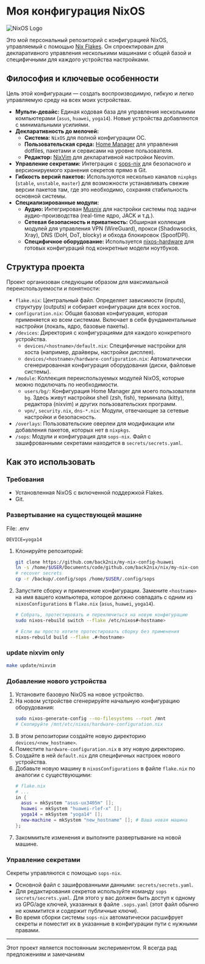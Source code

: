 # Моя конфигурация NixOS

![NixOS Logo](https://raw.githubusercontent.com/NixOS/nixos-artwork/master/logo/nixos-logo-only-hires.png)

Это мой персональный репозиторий с конфигурацией NixOS, управляемый с помощью [Nix Flakes](https://nixos.wiki/wiki/Flakes). Он спроектирован для декларативного управления несколькими машинами с общей базой и специфичными для каждого устройства настройками.

## Философия и ключевые особенности

Цель этой конфигурации — создать воспроизводимую, гибкую и легко управляемую среду на всех моих устройствах.

*   **Мульти-девайс:** Единая кодовая база для управления несколькими компьютерами (`asus`, `huawei`, `yoga14`). Новые устройства добавляются с минимальными усилиями.
*   **Декларативность до мелочей:**
    *   **Система:** `NixOS` для полной конфигурации ОС.
    *   **Пользовательская среда:** [Home Manager](https://github.com/nix-community/home-manager) для управления dotfiles, пакетами и сервисами на уровне пользователя.
    *   **Редактор:** [NixVim](https://github.com/nix-community/nixvim) для декларативной настройки Neovim.
*   **Управление секретами:** Интеграция с [sops-nix](https.github.com/Mic92/sops-nix) для безопасного и версионируемого хранения секретов прямо в Git.
*   **Гибкость версий пакетов:** Используются несколько каналов `nixpkgs` (`stable`, `unstable`, `master`) для возможности устанавливать свежие версии пакетов там, где это необходимо, сохраняя стабильность основной системы.
*   **Специализированные модули:**
    *   **Аудио:** Интегрирован [Musnix](https://github.com/musnix/musnix) для настройки системы под задачи аудио-производства (real-time ядро, JACK и т.д.).
    *   **Сетевая безопасность и приватность:** Обширная коллекция модулей для управления VPN (WireGuard), прокси (Shadowsocks, Xray), DNS (DoH, DoT, blocky) и обхода блокировок (SpoofDPI).
    *   **Специфичное оборудование:** Используется [nixos-hardware](https://github.com/NixOS/nixos-hardware) для готовых конфигураций под конкретные модели ноутбуков.

## Структура проекта

Проект организован следующим образом для максимальной переиспользуемости и понятности:

*   `flake.nix`: Центральный файл. Определяет зависимости (inputs), структуру (outputs) и собирает конфигурации для всех хостов.
*   `configuration.nix`: Общая базовая конфигурация, которая применяется ко всем системам. Включает в себя фундаментальные настройки (локаль, ядро, базовые пакеты).
*   `/devices`: Директория с конфигурациями для каждого конкретного устройства.
    *   `devices/<hostname>/default.nix`: Специфичные настройки для хоста (например, драйверы, настройки дисплея).
    *   `devices/<hostname>/hardware-configuration.nix`: Автоматически сгенерированная конфигурация оборудования (диски, файловые системы).
*   `/module`: Коллекция переиспользуемых модулей NixOS, которые можно подключать по необходимости.
    *   `users/bg/`: Конфигурация Home Manager для моего пользователя `bg`. Здесь живут настройки shell (zsh, fish), терминала (kitty), редактора (nixvim) и других пользовательских программ.
    *   `vpn/`, `security.nix`, `dns-*.nix`: Модули, отвечающие за сетевые настройки и безопасность.
*   `/overlays`: Пользовательские оверлеи для модификации или добавления пакетов, которых нет в `nixpkgs`.
*   `/sops`: Модули и конфигурация для `sops-nix`. Файл с зашифрованными секретами находится в `secrets/secrets.yaml`.

## Как это использовать

### Требования

*   Установленная NixOS с включенной поддержкой Flakes.
*   Git.

### Развертывание на существующей машине

File: .env
```env
DEVICE=yoga14
```

1.  Клонируйте репозиторий:
    ```bash
    git clone https://github.com/back2nix/my-nix-config-huawei
    ln -s /home/$USER/Documents/code/github.com/back2nix/nix/my-nix-config-huawei /etc/nixos
    # recover secrets
    cp -r /backup/.config/sops /home/$USER/.config/sops

    ```
2.  Запустите сборку и применение конфигурации. Замените `<hostname>` на имя вашего компьютера, которое должно совпадать с одним из `nixosConfigurations` в `flake.nix` (`asus`, `huawei`, `yoga14`).

    ```bash
    # Собрать, протестировать и переключиться на новую конфигурацию
    sudo nixos-rebuild switch --flake /etc/nixos#<hostname>

    # Если вы просто хотите протестировать сборку без применения
    nixos-rebuild build --flake .#<hostname>
    ```

### update nixvim only

```bash
make update/nixvim
```

### Добавление нового устройства

1.  Установите базовую NixOS на новое устройство.
2.  На новом устройстве сгенерируйте начальную конфигурацию оборудования:
    ```bash
    sudo nixos-generate-config --no-filesystems --root /mnt
    # Скопируйте /mnt/etc/nixos/hardware-configuration.nix
    ```
3.  В этом репозитории создайте новую директорию `devices/<new_hostname>`.
4.  Поместите `hardware-configuration.nix` в эту новую директорию.
5.  Создайте в ней `default.nix` для специфичных настроек нового устройства.
6.  Добавьте новую машину в `nixosConfigurations` в файле `flake.nix` по аналогии с существующими:
    ```nix
    # flake.nix
    # ...
    in {
      asus = mkSystem "asus-ux3405m" [];
      huawei = mkSystem "huawei-rlef-x" [];
      yoga14 = mkSystem "yoga14" [];
      new-machine = mkSystem "new_hostname" []; # Ваша новая машина
    };
    ```
7.  Закоммитьте изменения и выполните развертывание на новой машине.

### Управление секретами

Секреты управляются с помощью `sops-nix`.

*   Основной файл с зашифрованными данными: `secrets/secrets.yaml`.
*   Для редактирования секретов используйте команду `sops secrets/secrets.yaml`. Для этого у вас должен быть доступ к одному из GPG/age ключей, указанных в файле `.sops.yaml` (этот файл обычно не коммитится и содержит публичные ключи).
*   Во время сборки системы `sops-nix` автоматически расшифрует секреты и поместит их в указанные в конфигурации пути с нужными правами.

---

Этот проект является постоянным экспериментом. Я всегда рад предложениям и замечаниям
